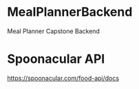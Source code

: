 # MealPlannerBackend

Meal Planner Capstone Backend

# Spoonacular API

https://spoonacular.com/food-api/docs
